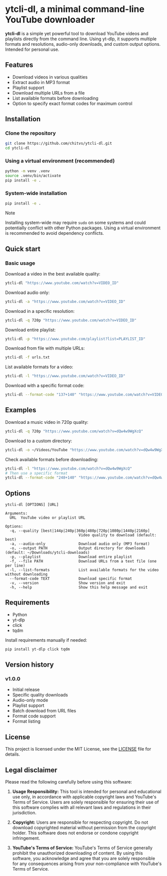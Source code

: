 # ytcli-dl, a minimal command-line YouTube downloader

**ytcli-dl** is a simple yet powerful tool to download YouTube videos and playlists directly from the command line. Using yt-dlp, it supports multiple formats and resolutions, audio-only downloads, and custom output options. Intended for personal use.

## Features

- Download videos in various qualities
- Extract audio in MP3 format
- Playlist support
- Download multiple URLs from a file
- List available formats before downloading
- Option to specify exact format codes for maximum control

## Installation

### Clone the repository

```bash
git clone https://github.com/chitvs/ytcli-dl.git
cd ytcli-dl
```

### Using a virtual environment (recommended)

```bash
python -m venv .venv
source .venv/bin/activate
pip install -e .
```

### System-wide installation

```bash
pip install -e .
```

> [!NOTE]
> Installing system-wide may require `sudo` on some systems and could potentially conflict with other Python packages. Using a virtual environment is recommended to avoid dependency conflicts.

## Quick start

### Basic usage

Download a video in the best available quality:
```bash
ytcli-dl "https://www.youtube.com/watch?v=VIDEO_ID"
```

Download audio only:
```bash
ytcli-dl -a "https://www.youtube.com/watch?v=VIDEO_ID"
```

Download in a specific resolution:
```bash
ytcli-dl -q 720p "https://www.youtube.com/watch?v=VIDEO_ID"
```

Download entire playlist:
```bash
ytcli-dl -p "https://www.youtube.com/playlist?list=PLAYLIST_ID"
```

Download from file with multiple URLs:
```bash
ytcli-dl -f urls.txt
```

List available formats for a video:
```bash
ytcli-dl -l "https://www.youtube.com/watch?v=VIDEO_ID"
```

Download with a specific format code:
```bash
ytcli-dl --format-code "137+140" "https://www.youtube.com/watch?v=VIDEO_ID"
```

## Examples

Download a music video in 720p quality:
```bash
ytcli-dl -q 720p "https://www.youtube.com/watch?v=dQw4w9WgXcQ"
```

Download to a custom directory:
```bash
ytcli-dl -o ~/Videos/YouTube "https://www.youtube.com/watch?v=dQw4w9WgXcQ"
```

Check available formats before downloading:
```bash
ytcli-dl -l "https://www.youtube.com/watch?v=dQw4w9WgXcQ"
# Then use a specific format
ytcli-dl --format-code "248+140" "https://www.youtube.com/watch?v=dQw4w9WgXcQ"
```

## Options

```
ytcli-dl [OPTIONS] [URL]

Arguments:
  URL  YouTube video or playlist URL

Options:
  -q, --quality [best|144p|240p|360p|480p|720p|1080p|1440p|2160p]
                                 Video quality to download (default: best)
  -a, --audio-only               Download audio only (MP3 format)
  -o, --output PATH              Output directory for downloads (default: ~/Downloads/ytcli-downloads)
  -p, --playlist                 Download entire playlist
  -f, --file PATH                Download URLs from a text file (one per line)
  -l, --list-formats             List available formats for the video without downloading
  --format-code TEXT             Download specific format
  -v, --version                  Show version and exit
  -h, --help                     Show this help message and exit
```

## Requirements

- Python
- yt-dlp
- click
- tqdm

Install requirements manually if needed:
```bash
pip install yt-dlp click tqdm
```

## Version history

### v1.0.0
- Initial release
- Specific quality downloads
- Audio-only mode
- Playlist support
- Batch download from URL files
- Format code support
- Format listing

## License

This project is licensed under the MIT License, see the [LICENSE](LICENSE) file for details.

## Legal disclaimer

Please read the following carefully before using this software:

1. **Usage Responsibility:** This tool is intended for personal and educational use only, in accordance with applicable copyright laws and YouTube's Terms of Service. Users are solely responsible for ensuring their use of this software complies with all relevant laws and regulations in their jurisdiction.

2. **Copyright:** Users are responsible for respecting copyright. Do not download copyrighted material without permission from the copyright holder. This software does not endorse or condone copyright infringement.

3. **YouTube's Terms of Service:** YouTube's Terms of Service generally prohibit the unauthorized downloading of content. By using this software, you acknowledge and agree that you are solely responsible for any consequences arising from your non-compliance with YouTube's Terms of Service.
